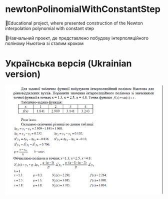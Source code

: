 # newtonPolinomialWithConstantStep
📖Educational project, where presented construction of the Newton interpolation polynomial with constant step

📖Навчальний проект, де представлено побудову інтерполяційного поліному Ньютона зі сталим кроком

# Українська версія (Ukrainian version)

![](https://github.com/ChyzhykNazar/newtonPolinomialWithConstantStep/blob/552520a85f5e920ad6a06234a2d5b3dc65528123/images/%231.png)
